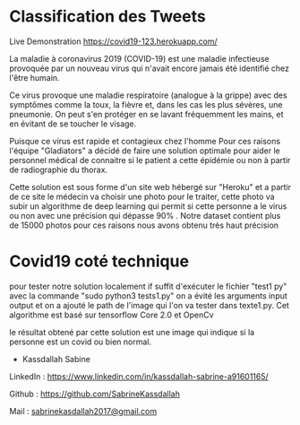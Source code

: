 # Classification des Tweets 

Live Demonstration
https://covid19-123.herokuapp.com/


La maladie à coronavirus 2019 (COVID-19) est une maladie infectieuse provoquée par un nouveau virus qui n'avait encore jamais été identifié chez l'être humain.

Ce virus provoque une maladie respiratoire (analogue à la grippe) avec des symptômes comme la toux, la fièvre et, dans les cas les plus sévères, une pneumonie. On peut s'en protéger en se lavant fréquemment les mains, et en évitant de se toucher le visage.

Puisque ce virus est rapide et contagieux chez l'homme Pour ces raisons l'équipe "Gladiators" a décidé de faire une solution optimale pour aider le personnel médical de connaitre si le patient a cette épidémie ou non à partir de radiographie du thorax.

Cette solution est sous forme d'un site web hébergé sur "Heroku" et a partir de ce site le médecin va choisir une photo pour le traiter, cette photo va subir un algorithme de deep learning qui permit si cette personne a le virus ou non avec une précision qui dépasse 90% .
Notre dataset contient plus de 15000 photos pour ces raisons nous avons obtenu très haut précision
 
# Covid19 coté technique 

pour tester notre solution localement  if suffit d'exécuter le fichier "test1 py" avec la commande "sudo python3 tests1.py" on a évité les arguments input output et on a ajouté le path de l'image qui l'on va tester dans texte1.py.
Cet algorithme est basé sur tensorflow Core 2.0 et OpenCv

le résultat obtené par cette solution est une image qui indique si la personne est un covid ou bien normal.


* Kassdallah Sabine 

LinkedIn : https://www.linkedin.com/in/kassdallah-sabrine-a91601165/

Github : https://github.com/SabrineKassdallah

Mail : sabrinekasdallah2017@gmail.com

 


